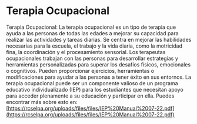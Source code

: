 # Terapia Ocupacional
Terapia Ocupacional: La terapia ocupacional es un tipo de terapia que ayuda a las personas de todas las edades a mejorar su capacidad para realizar las actividades y tareas diarias. Se centra en mejorar las habilidades necesarias para la escuela, el trabajo y la vida diaria, como la motricidad fina, la coordinación y el procesamiento sensorial. Los terapeutas ocupacionales trabajan con las personas para desarrollar estrategias y herramientas personalizadas para superar los desafíos físicos, emocionales o cognitivos. Pueden proporcionar ejercicios, herramientas o modificaciones para ayudar a las personas a tener éxito en sus entornos. La terapia ocupacional puede ser un componente valioso de un programa educativo individualizado (IEP) para los estudiantes que necesitan apoyo para acceder plenamente a su educación y participar en ella.
Puedes encontrar más sobre esto en: [https://rcselpa.org/uploads/files/files/IEP%20Manual%2007-22.pdf](https://rcselpa.org/uploads/files/files/IEP%20Manual%2007-22.pdf)